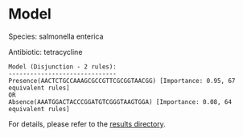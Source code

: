 
# Model

Species: salmonella enterica

Antibiotic: tetracycline

```
Model (Disjunction - 2 rules):
------------------------------
Presence(AACTCTGCCAAAGCGCCGTTCGCGGTAACGG) [Importance: 0.95, 67 equivalent rules]
OR
Absence(AAATGGACTACCCGGATGTCGGGTAAGTGGA) [Importance: 0.08, 64 equivalent rules]

```

For details, please refer to the [results directory](../../../../../results/scm_b/salmonella%20enterica/tetracycline/repeat_3/).


